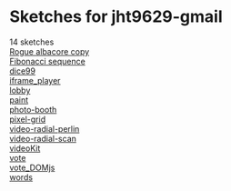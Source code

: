 # Sketches for jht9629-gmail
14 sketches  
[Rogue albacore copy](https://editor.p5js.org/jht9629-gmail/sketches/TV2Cu5Rua)<!-- 2024-05-23T20:21:36.496Z -->  
[Fibonacci sequence](https://editor.p5js.org/jht9629-gmail/sketches/NiIAMgIEw)<!-- 2024-05-22T22:29:37.303Z -->  
[dice99](https://editor.p5js.org/jht9629-gmail/sketches/r0N2R5y-q)<!-- 2024-05-01T03:47:43.754Z -->  
[iframe\_player](https://editor.p5js.org/jht9629-gmail/sketches/ZAcCtjLr0)<!-- 2024-05-01T03:47:43.570Z -->  
[lobby](https://editor.p5js.org/jht9629-gmail/sketches/LGOjqYDkLD)<!-- 2024-05-01T03:47:43.395Z -->  
[paint](https://editor.p5js.org/jht9629-gmail/sketches/iXntJoZO1C)<!-- 2024-05-01T03:47:43.026Z -->  
[photo-booth](https://editor.p5js.org/jht9629-gmail/sketches/tmkCQJy7iV)<!-- 2024-05-01T03:47:42.720Z -->  
[pixel-grid](https://editor.p5js.org/jht9629-gmail/sketches/xXukebjmI)<!-- 2024-05-01T03:47:42.546Z -->  
[video-radial-perlin](https://editor.p5js.org/jht9629-gmail/sketches/9m7nX-2Bxy)<!-- 2024-05-01T03:47:42.366Z -->  
[video-radial-scan](https://editor.p5js.org/jht9629-gmail/sketches/2hB-Joyqdk)<!-- 2024-05-01T03:47:42.186Z -->  
[videoKit](https://editor.p5js.org/jht9629-gmail/sketches/d5kyMUVSNA)<!-- 2024-05-01T03:47:41.990Z -->  
[vote](https://editor.p5js.org/jht9629-gmail/sketches/IOjRuqP4xL)<!-- 2024-05-01T03:47:41.789Z -->  
[vote\_DOMjs](https://editor.p5js.org/jht9629-gmail/sketches/R49RqlWYn)<!-- 2024-05-01T03:47:41.600Z -->  
[words](https://editor.p5js.org/jht9629-gmail/sketches/8DOD1d1dQ)<!-- 2024-05-01T03:47:41.417Z -->  